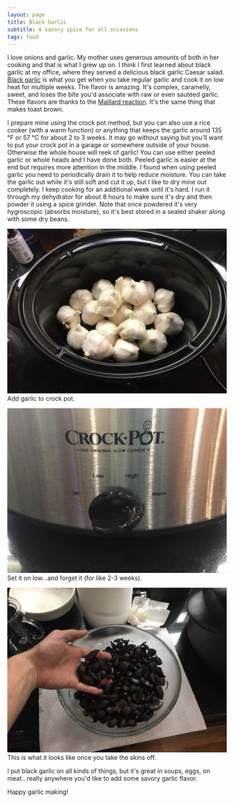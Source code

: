 ```yaml
---
layout: page
title: Black Garlic
subtitle: A savory spice for all occasions
tags: food
---
```


I love onions and garlic. My mother uses generous amounts of both in her cooking and that is what I grew up on. I think I first learned about black garlic at my office, where they served a delicious black garlic Caesar salad. [Black garlic](https://en.wikipedia.org/wiki/Black_garlic) is what you get when you take regular garlic and cook it on low heat for multiple weeks. The flavor is amazing. It's complex, caramelly, sweet, and loses the bite you'd associate with raw or even sautéed garlic. These flavors are thanks to the [Maillard reaction](https://en.wikipedia.org/wiki/Maillard_reaction). It's the same thing that makes toast brown.

I prepare mine using the crock pot method, but you can also use a rice cooker (with a warm function) or anything that keeps the garlic around 135 °F or 57 °C for about 2 to 3 weeks. It may go without saying but you'll want to put your crock pot in a garage or somewhere outside of your house. Otherwise the whole house will reek of garlic! You can use either peeled garlic or whole heads and I have done both. Peeled garlic is easier at the end but requires more attention in the middle. I found when using peeled garlic you need to periodically drain it to help reduce moisture. You can take the garlic out while it's still soft and cut it up, but I like to dry mine out completely. I keep cooking for an additional week until it's hard. I run it through my dehydrator for about 8 hours to make sure it's dry and then powder it using a spice grinder. Note that once powdered it's very hygroscopic (absorbs moisture), so it's best stored in a sealed shaker along with some dry beans.

<img src="/assets/img/black_garlic_1.jpg" width="720" /><br>
Add garlic to crock pot.

<img src="/assets/img/black_garlic_2.jpg" width="720" /><br>
Set it on low...and forget it (for like 2-3 weeks).

<img src="/assets/img/black_garlic_3.jpg" width="720" /><br>
This is what it looks like once you take the skins off.

I put black garlic on all kinds of things, but it's great in soups, eggs, on meat...really anywhere you'd like to add some savory garlic flavor.

Happy garlic making!
